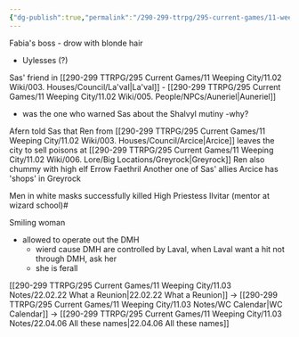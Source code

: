 ```yaml
---
{"dg-publish":true,"permalink":"/290-299-ttrpg/295-current-games/11-weeping-city/11-03-notes/22-03-27-some-lore/"}
---
```



Fabia's boss - drow with blonde hair
- Uylesses (?)

Sas' friend in [[290-299 TTRPG/295 Current Games/11 Weeping City/11.02 Wiki/003. Houses/Council/La'val\|La'val]] - [[290-299 TTRPG/295 Current Games/11 Weeping City/11.02 Wiki/005. People/NPCs/Auneriel\|Auneriel]]
- was the one who warned Sas about the Shalvyl mutiny
	-why?

Afern told Sas that Ren from [[290-299 TTRPG/295 Current Games/11 Weeping City/11.02 Wiki/003. Houses/Council/Arcice\|Arcice]] leaves the city to sell poisons at [[290-299 TTRPG/295 Current Games/11 Weeping City/11.02 Wiki/006. Lore/Big Locations/Greyrock\|Greyrock]]
	Ren also chummy with high elf Errow Faethril
		Another one of Sas' allies
	Arcice has 'shops' in Greyrock

Men in white masks successfully killed High Priestess Ilvitar (mentor at wizard school)#

Smiling woman
- allowed to operate out the DMH
	- wierd cause DMH are controlled by Laval, when Laval want a hit not through DMH, ask her
	- she is ferall

[[290-299 TTRPG/295 Current Games/11 Weeping City/11.03 Notes/22.02.22 What a Reunion\|22.02.22 What a Reunion]] -> [[290-299 TTRPG/295 Current Games/11 Weeping City/11.03 Notes/WC Calendar\|WC Calendar]] -> [[290-299 TTRPG/295 Current Games/11 Weeping City/11.03 Notes/22.04.06 All these names\|22.04.06 All these names]]